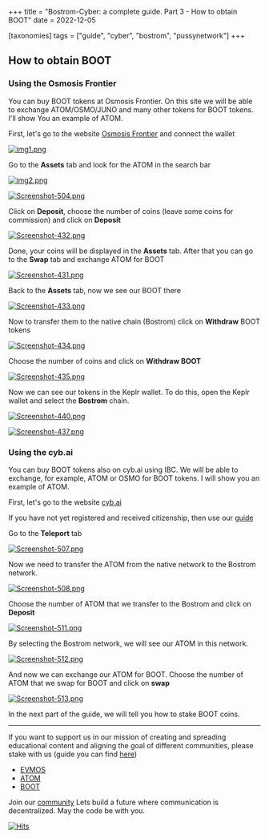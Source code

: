 +++
title = "Bostrom-Cyber: a complete guide. Part 3 - How to obtain BOOT"
date = 2022-12-05

[taxonomies]
tags = ["guide", "cyber", "bostrom", "pussynetwork"]
+++

## How to obtain BOOT ##

### Using the Osmosis Frontier ###

You can buy BOOT tokens at Osmosis Frontier. On this site we will be able to exchange ATOM/OSMO/JUNO and many other tokens for BOOT tokens. I'll show You an example of ATOM.

First, let's go to the website [Osmosis Frontier](https://frontier.osmosis.zone/) and connect the wallet

[![img1.png](https://i.postimg.cc/tC1FTgKF/img1.png)](https://postimg.cc/rKkDZqFp)

<!-- more -->

Go to the **Assets** tab and look for the ATOM in the search bar

[![img2.png](https://i.postimg.cc/CLWkfg0X/img2.png)](https://postimg.cc/4mQmrjmQ)

[![Screenshot-504.png](https://i.postimg.cc/y6M71Kwh/Screenshot-504.png)](https://postimg.cc/grHCsCcr)

Click on **Deposit**, choose the number of coins (leave some coins for commission) and click on **Deposit**

[![Screenshot-432.png](https://i.postimg.cc/8P4XyBBF/Screenshot-432.png)](https://postimg.cc/SJXGR9Pq)

Done, your coins will be displayed in the **Assets** tab. After that you can go to the **Swap** tab and exchange ATOM for BOOT

[![Screenshot-431.png](https://i.postimg.cc/nL4DkTBg/Screenshot-431.png)](https://postimg.cc/hJGv4LC1)

Back to the **Assets** tab, now we see our BOOT there

[![Screenshot-433.png](https://i.postimg.cc/WzkjGYJJ/Screenshot-433.png)](https://postimg.cc/vxbpMzhQ)

Now to transfer them to the native chain (Bostrom) click on **Withdraw** BOOT tokens

[![Screenshot-434.png](https://i.postimg.cc/tJk0N04J/Screenshot-434.png)](https://postimg.cc/dZhSJxdc)

Choose the number of coins and click on **Withdraw BOOT**

[![Screenshot-435.png](https://i.postimg.cc/fbmrv4Hs/Screenshot-435.png)](https://postimg.cc/NyGDgnqC)

Now we can see our tokens in the Keplr wallet. To do this, open the Keplr wallet and select the **Bostrom** chain.

[![Screenshot-440.png](https://i.postimg.cc/X7Bc5f1S/Screenshot-440.png)](https://postimg.cc/561CdCMn)

[![Screenshot-437.png](https://i.postimg.cc/HLYy6XzL/Screenshot-437.png)](https://postimg.cc/JsF0ny9w)

### Using the cyb.ai ###

You can buy BOOT tokens also on cyb.ai using IBC. We will be able to exchange, for example, ATOM or OSMO for BOOT tokens. I will show you an example of ATOM.

First, let's go to the website [cyb.ai](https://cyb.ai/)

If you have not yet registered and received citizenship, then use our [guide]([site.com](https://github.com/citizen-cosmos/manuscripts/blob/master/content/cyber-bostrom-citizenship.md))

Go to the **Teleport** tab

[![Screenshot-507.png](https://i.postimg.cc/XJznTZ96/Screenshot-507.png)](https://postimg.cc/mz7x9gdm)

Now we need to transfer the ATOM from the native network to the Bostrom network.

[![Screenshot-508.png](https://i.postimg.cc/1t5jDJny/Screenshot-508.png)](https://postimg.cc/bGWgh095)

Choose the number of ATOM that we transfer to the Bostrom and click on **Deposit**

[![Screenshot-511.png](https://i.postimg.cc/3N3mkcdZ/Screenshot-511.png)](https://postimg.cc/xJFc7gGk)

By selecting the Bostrom network, we will see our ATOM in this network.

[![Screenshot-512.png](https://i.postimg.cc/MphSzkFg/Screenshot-512.png)](https://postimg.cc/JscgQFmQ)

And now we can exchange our ATOM for BOOT. Choose the number of ATOM that we swap for BOOT and click on **swap**

[![Screenshot-513.png](https://i.postimg.cc/Fz34fTkD/Screenshot-513.png)](https://postimg.cc/dZsXpmBy)

In the next part of the guide, we will tell you how to stake BOOT coins.


------------------------------------------------------------------------------------------------------------------------------------------------------------------
If you want to support us in our mission of creating and spreading educational content and aligning the goal of different communities, please stake with us (guide you can find [here](https://www.citizencosmos.space/staking)) 
- [EVMOS](https://wallet.keplr.app/chains/evmos?modal=validator&chain=evmos_9001-2&validator_address=evmosvaloper1mtwvpdd57gpkyejd566s24afr9zm5ryq8gwpvj) 
- [ATOM](https://wallet.keplr.app/chains/cosmos-hub?modal=validator&chain=cosmoshub-4&validator_address=cosmosvaloper1e859xaue4k2jzqw20cv6l7p3tmc378pc3k8g2u) 
- [BOOT](https://wallet.keplr.app/chains/bostrom?modal=validator&chain=bostrom&validator_address=bostromvaloper1f7nx65pmayfenpfwzwaamwas4ygmvalqj6dz5r)

Join our [community](https://discord.gg/kJaG3EucCX) Lets build a future where communication is decentralized. May the code be with you. 

[![Hits](https://hits.seeyoufarm.com/api/count/incr/badge.svg?url=https%3A%2F%2Fcitizen-cosmos.github.io%2Fnew-citizen-blog%2Fcyber-bostrom-how-to-obtain.html&count_bg=%2379C83D&title_bg=%23555555&icon=&icon_color=%23E7E7E7&title=hits&edge_flat=false)](https://hits.seeyoufarm.com)

